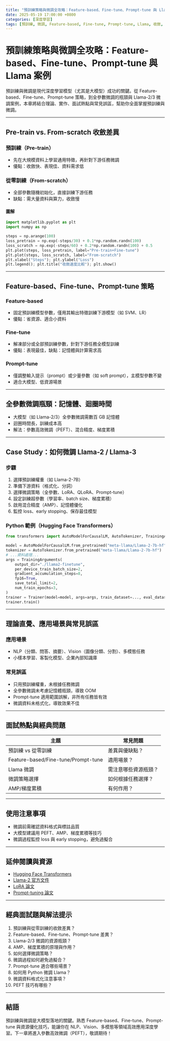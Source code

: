 ```yaml
---
title: "預訓練策略與微調全攻略：Feature-based、Fine-tune、Prompt-tune 與 Llama 案例"
date: 2025-05-19 17:00:00 +0800
categories: [深度學習]
tags: [預訓練, 微調, Feature-based, Fine-tune, Prompt-tune, Llama, 收斂, 記憶體瓶頸]
---
```


# 預訓練策略與微調全攻略：Feature-based、Fine-tune、Prompt-tune 與 Llama 案例

預訓練與微調是現代深度學習模型（尤其是大模型）成功的關鍵。從 Feature-based、Fine-tune、Prompt-tune 策略，到全參數微調的瓶頸與 Llama-2/3 微調案例，本章將結合理論、實作、面試熱點與常見誤區，幫助你全面掌握預訓練與微調。

---

## Pre-train vs. From-scratch 收斂差異

### 預訓練（Pre-train）

- 先在大規模資料上學習通用特徵，再針對下游任務微調
- 優點：收斂快、表現佳、資料需求低

### 從零訓練（From-scratch）

- 全部參數隨機初始化，直接訓練下游任務
- 缺點：需大量資料與算力，收斂慢

#### 圖解

```python
import matplotlib.pyplot as plt
import numpy as np

steps = np.arange(100)
loss_pretrain = np.exp(-steps/30) + 0.1*np.random.randn(100)
loss_scratch = np.exp(-steps/60) + 0.2*np.random.randn(100) + 0.5
plt.plot(steps, loss_pretrain, label="Pre-train+Fine-tune")
plt.plot(steps, loss_scratch, label="From-scratch")
plt.xlabel("Steps"); plt.ylabel("Loss")
plt.legend(); plt.title("收斂速度比較"); plt.show()
```

---

## Feature-based、Fine-tune、Prompt-tune 策略

### Feature-based

- 固定預訓練模型參數，僅用其輸出特徵訓練下游模型（如 SVM、LR）
- 優點：省資源、適合小資料

### Fine-tune

- 解凍部分或全部預訓練參數，針對下游任務全模型訓練
- 優點：表現最佳，缺點：記憶體與計算需求高

### Prompt-tune

- 僅調整輸入提示（prompt）或少量參數（如 soft prompt），主模型參數不變
- 適合大模型、低資源場景

---

## 全參數微調瓶頸：記憶體、迴圈時間

- 大模型（如 Llama-2/3）全參數微調需數百 GB 記憶體
- 迴圈時間長，訓練成本高
- 解法：參數高效微調（PEFT）、混合精度、梯度累積

---

## Case Study：如何微調 Llama-2 / Llama-3

### 步驟

1. 選擇預訓練權重（如 Llama-2-7B）
2. 準備下游資料（格式化、分詞）
3. 選擇微調策略（全參數、LoRA、QLoRA、Prompt-tune）
4. 設定訓練超參數（學習率、batch size、梯度累積）
5. 啟用混合精度（AMP）、記憶體優化
6. 監控 loss、early stopping、保存最佳模型

### Python 範例（Hugging Face Transformers）

```python
from transformers import AutoModelForCausalLM, AutoTokenizer, TrainingArguments, Trainer

model = AutoModelForCausalLM.from_pretrained("meta-llama/Llama-2-7b-hf")
tokenizer = AutoTokenizer.from_pretrained("meta-llama/Llama-2-7b-hf")
# ...資料處理...
args = TrainingArguments(
    output_dir="./llama2-finetune",
    per_device_train_batch_size=2,
    gradient_accumulation_steps=8,
    fp16=True,
    save_total_limit=2,
    num_train_epochs=3,
)
trainer = Trainer(model=model, args=args, train_dataset=..., eval_dataset=...)
trainer.train()
```

---

## 理論直覺、應用場景與常見誤區

### 應用場景

- NLP（分類、問答、摘要）、Vision（圖像分類、分割）、多模態任務
- 小樣本學習、客製化模型、企業內部知識庫

### 常見誤區

- 只用預訓練權重，未根據任務微調
- 全參數微調未考慮記憶體瓶頸，導致 OOM
- Prompt-tune 適用範圍誤解，非所有任務皆有效
- 微調資料未格式化，導致效果不佳

---

## 面試熱點與經典問題

| 主題         | 常見問題 |
|--------------|----------|
| 預訓練 vs 從零訓練 | 差異與優缺點？ |
| Feature-based/Fine-tune/Prompt-tune | 適用場景？ |
| Llama 微調 | 需注意哪些資源瓶頸？ |
| 微調策略選擇 | 如何根據任務選擇？ |
| AMP/梯度累積 | 有何作用？ |

---

## 使用注意事項

* 微調前需確認資料格式與標註品質
* 大模型建議用 PEFT、AMP、梯度累積等技巧
* 微調過程監控 loss 與 early stopping，避免過擬合

---

## 延伸閱讀與資源

* [Hugging Face Transformers](https://huggingface.co/docs/transformers/index)
* [Llama-2 官方文件](https://ai.meta.com/resources/models-and-libraries/llama-downloads/)
* [LoRA 論文](https://arxiv.org/abs/2106.09685)
* [Prompt-tuning 論文](https://arxiv.org/abs/2104.08691)

---

## 經典面試題與解法提示

1. 預訓練與從零訓練的收斂差異？
2. Feature-based、Fine-tune、Prompt-tune 差異？
3. Llama-2/3 微調的資源瓶頸？
4. AMP、梯度累積的原理與作用？
5. 如何選擇微調策略？
6. 微調過程如何避免過擬合？
7. Prompt-tune 適合哪些場景？
8. 如何用 Python 微調 Llama？
9. 微調資料格式化注意事項？
10. PEFT 技巧有哪些？

---

## 結語

預訓練與微調是大模型落地的關鍵。熟悉 Feature-based、Fine-tune、Prompt-tune 與資源優化技巧，能讓你在 NLP、Vision、多模態等領域高效應用深度學習。下一章將進入參數高效微調（PEFT），敬請期待！
